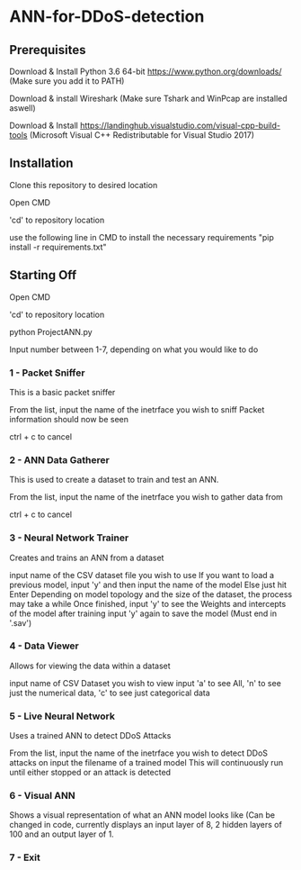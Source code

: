 # ANN-for-DDoS-detection

## Prerequisites

Download & Install Python 3.6 64-bit https://www.python.org/downloads/ (Make sure you add it to PATH)

Download & install Wireshark (Make sure Tshark and WinPcap are installed aswell)

Download & Install https://landinghub.visualstudio.com/visual-cpp-build-tools (Microsoft Visual C++ Redistributable for Visual Studio 2017)

## Installation

Clone this repository to desired location

Open CMD

'cd' to repository location

use the following line in CMD to install the necessary requirements "pip install -r requirements.txt"

## Starting Off

Open CMD

'cd' to repository location

python ProjectANN.py

Input number between 1-7, depending on what you would like to do

### 1 - Packet Sniffer
This is a basic packet sniffer

From the list, input the name of the inetrface you wish to sniff
Packet information should now be seen

ctrl + c to cancel

### 2 - ANN Data Gatherer
This is used to create a dataset to train and test an ANN.

From the list, input the name of the inetrface you wish to gather data from

ctrl + c to cancel

### 3 - Neural Network Trainer
Creates and trains an ANN from a dataset

input name of the CSV dataset file you wish to use
If you want to load a previous model, input 'y' and then input the name of the model
Else just hit Enter
Depending on model topology and the size of the dataset, the process may take a while
Once finished, input 'y' to see the Weights and intercepts of the model after training
input 'y' again to save the model (Must end in '.sav') 

### 4 - Data Viewer
Allows for viewing the data within a dataset

input name of CSV Dataset you wish to view
input 'a' to see All, 'n' to see just the numerical data, 'c' to see just categorical data

### 5 - Live Neural Network
Uses a trained ANN to detect DDoS Attacks

From the list, input the name of the inetrface you wish to detect DDoS attacks on
input the filename of a trained model
This will continuously run until either stopped or an attack is detected

### 6 - Visual ANN
Shows a visual representation of what an ANN model looks like (Can be changed in code, currently displays an input layer of 8, 2 hidden layers of 100 and an output layer of 1.

### 7 - Exit


